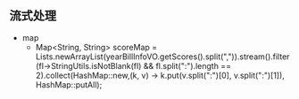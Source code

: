 ## 流式处理
- map
  - Map<String, String>  scoreMap = Lists.newArrayList(yearBillInfoVO.getScores().split(",")).stream().filter(fl->StringUtils.isNotBlank(fl) &&
    fl.split(":").length == 2).collect(HashMap::new,(k, v) -> k.put(v.split(":")[0], v.split(":")[1]), HashMap::putAll);







